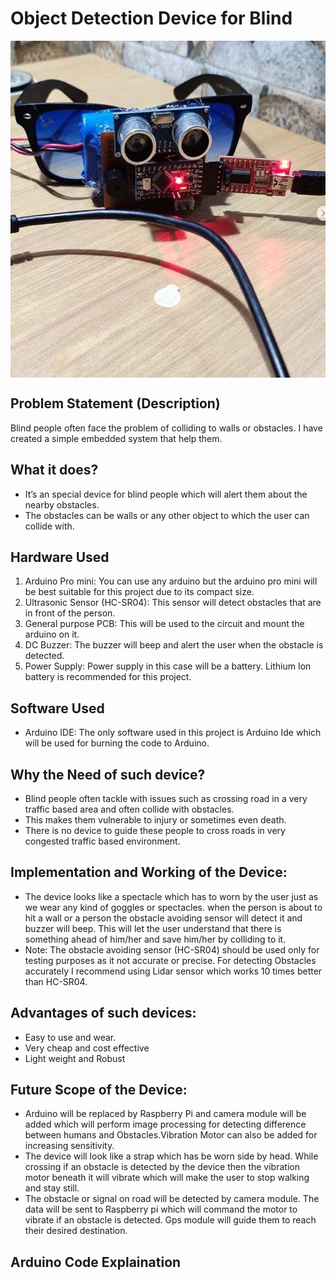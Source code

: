 # Object Detection Device for Blind 
<img align="center" width="563" height="539" src="https://github.com/varun7860/Arduino-projects/blob/master/Frame%20for%20%20the%20Blind/Images/Obstacle%20Detection%20Device%20for%20the%20Blind.jpg"> 

## Problem Statement (Description) 
Blind people often face the problem of colliding to walls or obstacles. I have created a simple embedded system that help them.

## What it does?

- It’s an special device for blind people which will alert them about the nearby obstacles.
- The obstacles can be walls or any other object to which the user can collide with.

## Hardware Used

1. Arduino Pro mini: You can use any arduino but the arduino pro mini will be best suitable for this project due to its compact size.
2. Ultrasonic Sensor (HC-SR04): This sensor will detect obstacles that are in front of the person.
3. General purpose PCB: This will be used to the circuit and mount the arduino on it.
4. DC Buzzer: The buzzer will beep and alert the user when the obstacle is detected.
5. Power Supply: Power supply in this case will be a battery. Lithium Ion battery is recommended for this project.

## Software Used
- Arduino IDE: The only software used in this project is Arduino Ide which will be used for burning the code to Arduino.

## Why the Need of such device?

- Blind people often tackle with issues such as crossing road in a very traffic based area and often collide with obstacles.
- This makes them vulnerable to injury or sometimes even death.
- There is no device to guide these people to cross roads in very congested traffic based environment.

## Implementation and Working of the Device:
- The device looks like a spectacle which has to worn by the user just as we wear any kind of goggles or spectacles.
when the person is about to hit a wall or a person the obstacle avoiding sensor will detect it and buzzer will beep.
This will let the user understand that there is something ahead of him/her and save him/her by colliding to it.
 - Note: The obstacle avoiding sensor (HC-SR04) should be used only for testing purposes as it not accurate or precise. For detecting Obstacles accurately I recommend using Lidar sensor which works 10 times better than HC-SR04.

## Advantages of such devices:

- Easy to use and wear.
- Very cheap and cost effective
- Light weight and Robust

## Future Scope of the Device:
- Arduino will be replaced by Raspberry Pi and camera module will be added which will perform image processing for detecting difference between humans and Obstacles.Vibration   Motor can also be added for increasing sensitivity.
- The device will look like a strap which has be worn side by head.
While crossing if an obstacle is detected by the device then the vibration motor beneath it will vibrate which will make the user to stop walking and stay still.
- The obstacle or signal on road will be detected by camera module. The data will be sent to Raspberry pi which will command the motor to vibrate if an obstacle is detected. Gps module will guide them to reach their desired destination.

## Arduino Code Explaination
